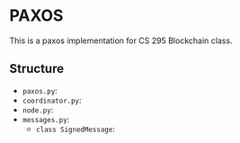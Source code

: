 # PAXOS

This is a paxos implementation for CS 295 Blockchain class.

## Structure


* `paxos.py`:
* `coordinator.py`:
* `node.py`:
* `messages.py`:
  * `class SignedMessage`:



